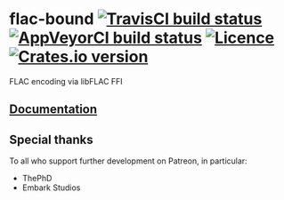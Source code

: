 # flac-bound [![TravisCI build status](https://travis-ci.com/nabijaczleweli/flac-bound.svg?branch=master)](https://travis-ci.com/nabijaczleweli/flac-bound) [![AppVeyorCI build status](https://ci.appveyor.com/api/projects/status/5ku5wl0xux9gyhk9?svg=true)](https://ci.appveyor.com/project/nabijaczleweli/flac-bound/branch/master) [![Licence](https://img.shields.io/badge/license-MIT-blue.svg?style=flat)](LICENSE) [![Crates.io version](https://meritbadge.herokuapp.com/flac-bound)](https://crates.io/crates/flac-bound)
FLAC encoding via libFLAC FFI

## [Documentation](https://rawcdn.githack.com/nabijaczleweli/flac-bound/doc/flac_bound/index.html)

## Special thanks

To all who support further development on Patreon, in particular:

  * ThePhD
  * Embark Studios
